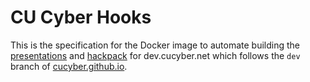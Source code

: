 CU Cyber Hooks
==============

This is the specification for the Docker image to automate building the [presentations](https://github.com/CUCyber/presentations) and [hackpack](https://github.com/CUCyber/hackpack) for dev.cucyber.net which follows the `dev` branch of [cucyber.github.io](https://github.com/CUCyber/cucyber.github.io).
